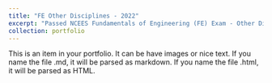 ```yaml
---
title: "FE Other Disciplines - 2022"
excerpt: "Passed NCEES Fundamentals of Engineering (FE) Exam - Other Disciplines. <br>Texas, USA<br/><img src='/images/500x300.png'>"
collection: portfolio
---
```


This is an item in your portfolio. It can be have images or nice text. If you name the file .md, it will be parsed as markdown. If you name the file .html, it will be parsed as HTML. 
